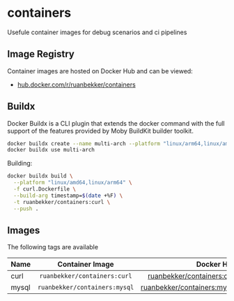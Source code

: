 # containers

Usefule container images for debug scenarios and ci pipelines

## Image Registry

Container images are hosted on Docker Hub and can be viewed:
- [hub.docker.com/r/ruanbekker/containers](https://hub.docker.com/r/ruanbekker/containers)

## Buildx

Docker Buildx is a CLI plugin that extends the docker command with the full support of the features provided by Moby BuildKit builder toolkit.

```bash
docker buildx create --name multi-arch --platform "linux/arm64,linux/amd64" --driver "docker-container"
docker buildx use multi-arch
```

Building:

```bash
docker buildx build \
  --platform "linux/amd64,linux/arm64" \
  -f curl.Dockerfile \
  --build-arg timestamp=$(date +%F) \
  -t ruanbekker/containers:curl \
  --push .
```

## Images

The following tags are available

| Name   | Container Image               | Docker Hub                                                                                           |
| ------ |:-----------------------------:| ----------------------------------------------------------------------------------------------------:|
| curl   | `ruanbekker/containers:curl`  | [ruanbekker/containers:curl](https://hub.docker.com/r/ruanbekker/containers/tags?page=1&name=curl)   |
| mysql  | `ruanbekker/containers:mysql` | [ruanbekker/containers:mysql](https://hub.docker.com/r/ruanbekker/containers/tags?page=1&name=mysql) |


